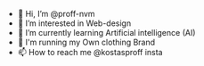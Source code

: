 - 👋 Hi, I’m @proff-nvm
- 👀 I’m interested in Web-design
- 🌱 I’m currently learning Artificial intelligence (AI)
- 👕 I'm running my Own clothing Brand
- 📫 How to reach me @kostasproff insta

<!---
proff-nvm/proff-nvm is a ✨ special ✨ repository because its `README.md` (this file) appears on your GitHub profile.
You can click the Preview link to take a look at your changes.
--->
